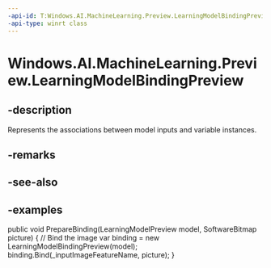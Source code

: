 ```yaml
---
-api-id: T:Windows.AI.MachineLearning.Preview.LearningModelBindingPreview
-api-type: winrt class
---
```


<!-- Class syntax.
public class LearningModelBindingPreview : ILearningModelBindingPreview, IIterable<Object>>, IMapView<Object>
-->

# Windows.AI.MachineLearning.Preview.LearningModelBindingPreview

## -description
Represents the associations between model inputs and variable instances.

## -remarks

## -see-also

## -examples
public void PrepareBinding(LearningModelPreview model, SoftwareBitmap picture)
{
    // Bind the image
    var binding = new LearningModelBindingPreview(model);
    binding.Bind(_inputImageFeatureName, picture);
}


